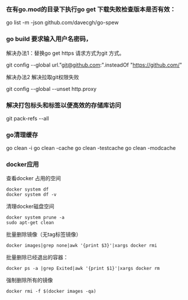 
### 在有go.mod的目录下执行go get 下载失败检查版本是否有效：

go list -m -json github.com/davecgh/go-spew


###  go build 要求输入用户名密码，

解决办法1：替换go get https 请求方式为git 方式。

git config --global url."git@github.com:".insteadOf "https://github.com/"


解决办法2 解决拉取git权限失败

git config --global --unset http.proxy


### 解决打包标头和标签以便高效的存储库访问
git pack-refs --all


### go清理缓存
go clean -i
go clean -cache
go clean -testcache
go clean -modcache


### docker应用

查看docker 占用的空间

```
docker system df
docker system df -v
```

清理docker磁盘空间
```
docker system prune -a
sudo apt-get clean
```

批量删除镜像（无tag标签镜像）
```
docker images|grep none|awk '{print $3}'|xargs docker rmi
```

批量删除已经退出的容器：
``` 
docker ps -a |grep Exited|awk '{print $1}'|xargs docker rm
```

强制删除所有的镜像
``` 
docker rmi -f $(docker images -qa)
```


